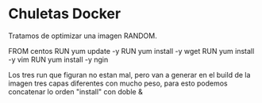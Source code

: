 # Chuletas Docker
Tratamos de optimizar una imagen RANDOM.

FROM centos
RUN yum update -y
RUN yum install -y wget
RUN yum install -y vim
RUN yum install -y ngin

Los tres run que figuran no estan mal, pero van a generar en el build de la imagen tres capas diferentes con mucho peso,
para esto podemos concatenar lo orden "install" con doble &

